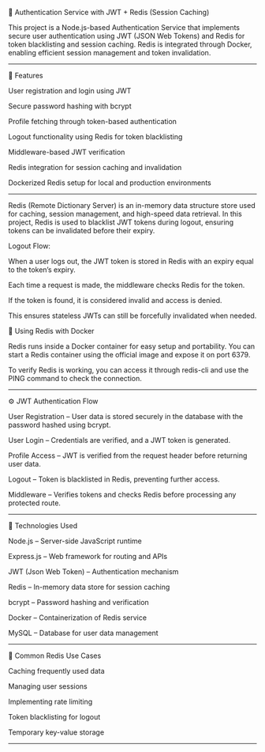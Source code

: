 🔐 Authentication Service with JWT + Redis (Session Caching)

This project is a Node.js-based Authentication Service that implements secure user authentication using JWT (JSON Web Tokens) and Redis for token blacklisting and session caching.
Redis is integrated through Docker, enabling efficient session management and token invalidation.

---

🚀 Features

User registration and login using JWT

Secure password hashing with bcrypt

Profile fetching through token-based authentication

Logout functionality using Redis for token blacklisting

Middleware-based JWT verification

Redis integration for session caching and invalidation

Dockerized Redis setup for local and production environments

------

Redis (Remote Dictionary Server) is an in-memory data structure store used for caching, session management, and high-speed data retrieval.
In this project, Redis is used to blacklist JWT tokens during logout, ensuring tokens can be invalidated before their expiry.


Logout Flow:

When a user logs out, the JWT token is stored in Redis with an expiry equal to the token’s expiry.

Each time a request is made, the middleware checks Redis for the token.

If the token is found, it is considered invalid and access is denied.

This ensures stateless JWTs can still be forcefully invalidated when needed.

🐳 Using Redis with Docker

Redis runs inside a Docker container for easy setup and portability.
You can start a Redis container using the official image and expose it on port 6379.

To verify Redis is working, you can access it through redis-cli and use the PING command to check the connection.

---

⚙️ JWT Authentication Flow

User Registration – User data is stored securely in the database with the password hashed using bcrypt.

User Login – Credentials are verified, and a JWT token is generated.

Profile Access – JWT is verified from the request header before returning user data.

Logout – Token is blacklisted in Redis, preventing further access.

Middleware – Verifies tokens and checks Redis before processing any protected route.

---

🧩 Technologies Used

Node.js – Server-side JavaScript runtime

Express.js – Web framework for routing and APIs

JWT (Json Web Token) – Authentication mechanism

Redis – In-memory data store for session caching

bcrypt – Password hashing and verification

Docker – Containerization of Redis service

MySQL – Database for user data management

---

🧱 Common Redis Use Cases

Caching frequently used data

Managing user sessions

Implementing rate limiting

Token blacklisting for logout

Temporary key-value storage

---

